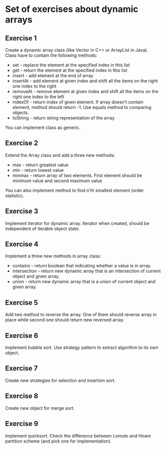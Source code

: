 # Set of exercises about dynamic arrays

## Exercise 1
Create a dynamic array class (like Vector in C++ or ArrayList in Java).  
Class have to contain the following methods:
- set - replace the element at the specified index in this list
- get - return the element at the specified index in this list
- insert - add element at the end of array
- insertAt - add element at given index and shift all the items on the right one index to the right
- removeAt - remove element at given index and shift all the items on the right one index to the left
- indexOf - return index of given element. If array doesn't contain element, method should return -1.  Use equals method to comparing objects.  
- toString - return string representation of the array  

You can implement class as generic.

## Exercise 2
Extend the Array class and add a three new methods:
 - max - return greatest value
 - min - return lowest value
 - minmax - return array of two elements. First element should be minimum value and second maximum value  
 
You can also implement method to find n’th smallest element (order statistic).

## Exercise 3
Implement iterator for dynamic array. Iterator when created, should be independent of iterable object state. 

## Exercise 4
Implement a three new methods in array class:
- contains - return boolean that indicating whether a value is in array.
- intersection - return new dynamic array that is an intersection of current object and given array.
- union - return new dynamic array that is a union of current object and given array.  

## Exercise 5  
Add two method to reverse the array. One of them should reverse array in place while second one should return new reversed array.

## Exercise 6  
Implement bubble sort. Use strategy pattern to extract algorithm to its own object.

## Exercise 7
Create new strategies for selection and insertion sort.

## Exercise 8
Create new object for merge sort.

## Exercise 9
Implement quicksort. Check the difference between Lomuto and Hoare partition scheme (and pick one for implementation).